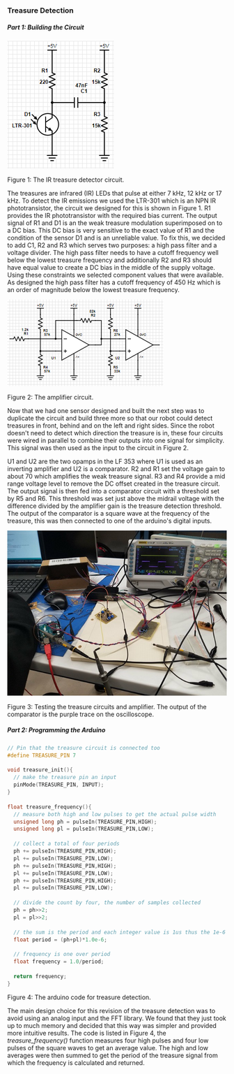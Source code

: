 ### Treasure Detection

##### Part 1: Building the Circuit

![Detector circuit](./Final_Report/img/detector.png)

Figure 1: The IR treasure detector circuit.



The treasures are infrared (IR) LEDs that pulse at either 7 kHz, 12 kHz or 17 kHz. To detect the IR emissions we used the LTR-301 which is an NPN IR phototransistor, the circuit we designed for this is shown in Figure 1. R1 provides the IR phototransistor with the required bias current. The output signal of R1 and D1 is an the weak treasure modulation superimposed on to a DC bias. This DC bias is very sensitive to the exact value of R1 and the condition of the sensor D1 and is an unreliable value. To fix this, we decided to add C1, R2 and R3 which serves two purposes: a high pass filter and a voltage divider. The high pass filter needs to have a cutoff frequency well below the lowest treasure frequency and additionally R2 and R3 should have equal value to create a DC bias in the middle of the supply voltage. Using these constraints we selected component values that were available. As designed the high pass filter has a cutoff frequency of 450 Hz which is an order of magnitude below the lowest treasure frequency.



![Amplifier circuit](./Final_Report/img/amplifier.png)

Figure 2: The amplifier circuit.



Now that we had one sensor designed and built the next step was to duplicate the circuit and build three more so that our robot could detect treasures in front, behind and on the left and right sides. Since the robot doesn't need to detect which direction the treasure is in, these four circuits were wired in parallel to combine their outputs into one signal for simplicity. This signal was then used as the input to the circuit in Figure 2.

U1 and U2 are the two opamps in the LF 353 where U1 is used as an inverting amplifier and U2 is a comparator. R2 and R1 set the voltage gain  to about 70 which amplifies the weak treasure signal. R3 and R4 provide a mid range voltage level to remove the DC offset created in the treasure circuit. The output signal is then fed into a comparator circuit with a threshold set by R5 and R6. This threshold was set just above the midrail voltage with the difference divided by the amplifier gain is the treasure detection threshold. The output of the comparator is a square wave at the frequency of the treasure, this was then connected to one of the arduino's digital inputs.



![Oscilloscope testing](./Final_Report/img/oscilloscope.jpg)

Figure 3: Testing the treasure circuits and amplifier. The output of the comparator is the purple trace on the oscilloscope.



##### Part 2: Programming the Arduino

```c
// Pin that the treasure circuit is connected too
#define TREASURE_PIN 7

void treasure_init(){
  // make the treasure pin an input
  pinMode(TREASURE_PIN, INPUT);
}

float treasure_frequency(){
  // measure both high and low pulses to get the actual pulse width
  unsigned long ph = pulseIn(TREASURE_PIN,HIGH);
  unsigned long pl = pulseIn(TREASURE_PIN,LOW);

  // collect a total of four periods
  ph += pulseIn(TREASURE_PIN,HIGH);
  pl += pulseIn(TREASURE_PIN,LOW);
  ph += pulseIn(TREASURE_PIN,HIGH);
  pl += pulseIn(TREASURE_PIN,LOW);
  ph += pulseIn(TREASURE_PIN,HIGH);
  pl += pulseIn(TREASURE_PIN,LOW);

  // divide the count by four, the number of samples collected
  ph = ph>>2;
  pl = pl>>2;

  // the sum is the period and each integer value is 1us thus the 1e-6
  float period = (ph+pl)*1.0e-6;

  // frequency is one over period
  float frequency = 1.0/period;

  return frequency;
}
```

Figure 4: The arduino code for treasure detection.



The main design choice for this revision of the treasure detection was to avoid using an analog input and the FFT library. We found that they just took up to much memory and decided that this way was simpler and provided more intuitive results. The code is listed in Figure 4, the *treasure_frequency()* function measures four high pulses and four low pulses of the square waves to get an average value. The high and low averages were then summed to get the period of the treasure signal from which the frequency is calculated and returned.